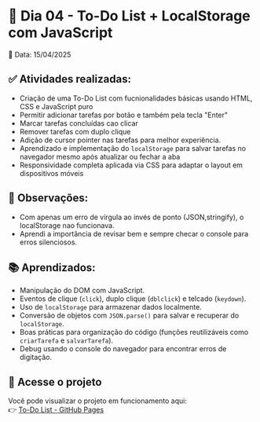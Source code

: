 # 📒 Dia 04 - To-Do List + LocalStorage com JavaScript

📅 Data: 15/04/2025

## ✅ Atividades realizadas:
- Criação de uma To-Do List com fucnionalidades básicas usando HTML, CSS e JavaScript puro
- Permitir adicionar tarefas por botão e também pela tecla "Enter"
- Marcar tarefas concluídas cao clicar
- Remover tarefas com duplo clique
- Adição de cursor pointer nas tarefas para melhor experiência.
- Aprendizado e implementação do `localStorage` para salvar tarefas no navegador mesmo após atualizar ou fechar a aba
- Responsividade completa aplicada via CSS para adaptar o layout em dispositivos móveis

## 💭 Observações:
- Com apenas um erro de vírgula ao invés de ponto (JSON,stringify), o localStorage nao funcionava.
- Aprendi a importância de revisar bem e sempre checar o console para erros silenciosos.

## 📚 Aprendizados:
- Manipulação do DOM com JavaScript.
- Eventos de clique (`click`), duplo clique (`dblclick`) e telcado (`keydown`).
- Uso de `localStorage` para armazenar dados localmente.
- Conversão de objetos com `JSON.parse()` para salvar e recuperar do `localStorage`.
- Boas práticas para organização do código (funções reutilizáveis como `criarTarefa` e `salvarTarefa`).
- Debug usando o console do navegador para encontrar erros de digitação.

## 🔗 Acesse o projeto

Você pode visualizar o projeto em funcionamento aqui:  
👉 [To-Do List - GitHub Pages](https://thiagogosilva.github.io/to-do-list/)